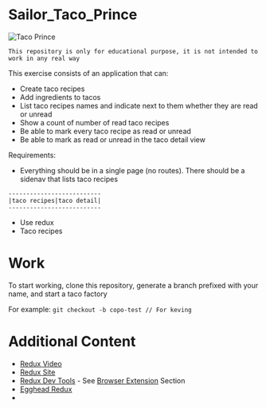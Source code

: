 # Sailor_Taco_Prince

![Taco Prince](https://4.bp.blogspot.com/-Gi8lUQcmfO0/VweZ3p0ZGbI/AAAAAAAAAoI/VYHdNkmedF0WdARQle7ccTJAqKuU9nBmg/s1600/hungry%2Bprince.jpg)

```
This repository is only for educational purpose, it is not intended to work in any real way 
```

This exercise consists of an application that can:
* Create taco recipes
* Add ingredients to tacos
* List taco recipes names and indicate next to them whether they are read or unread
* Show a count of number of read taco recipes
* Be able to mark every taco recipe as read or unread
* Be able to mark as read or unread in the taco detail view

Requirements:
* Everything should be in a single page (no routes). There should be a sidenav that lists taco recipes

```
--------------------------
|taco recipes|taco detail|
--------------------------
```
* Use redux
* Taco recipes

# Work
To start working, clone this repository, generate a branch prefixed with your name, and start a taco factory

For example:
`git checkout -b copo-test // For keving` 

# Additional Content
* [Redux Video](https://www.youtube.com/watch?v=HsX0VHMw_Z8)
* [Redux Site](redux.js.org)
* [Redux Dev Tools](https://github.com/gaearon/redux-devtools) - See [Browser Extension](https://github.com/gaearon/redux-devtools#browser-extension) Section
* [Egghead Redux](https://egghead.io/courses/getting-started-with-redux)
* 
